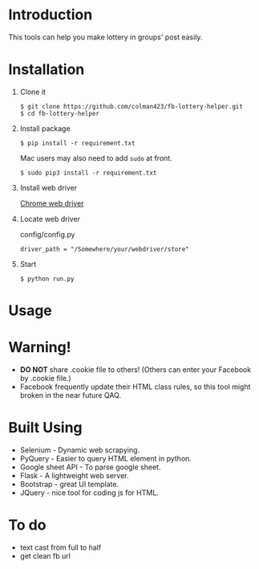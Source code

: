 # Introduction
This tools can help you make lottery in groups' post easily.

# Installation
1.  Clone it
    ```
    $ git clone https://github.com/colman423/fb-lottery-helper.git
    $ cd fb-lottery-helper
    ```
2. Install package
    ```
    $ pip install -r requirement.txt
    ```
    Mac users may also need to add `sudo` at front.
    ```
    $ sudo pip3 install -r requirement.txt
    ```   
3. Install web driver

	[Chrome web driver](http://chromedriver.chromium.org/downloads)
    
4. Locate web driver

	config/config.py
	```
    driver_path = "/Somewhere/your/webdriver/store"
    ```
    
5. Start
    ```
    $ python run.py
    ```

# Usage


#


# Warning!
- **DO NOT** share .cookie file to others!
(Others can enter your Facebook by .cookie file.)
- Facebook frequently update their HTML class rules, 
so this tool might broken in the near future QAQ.

# Built Using
- Selenium - Dynamic web scrapying.
- PyQuery - Easier to query HTML element in python.
- Google sheet API - To parse google sheet.
- Flask - A lightweight web server.
- Bootstrap - great UI template.
- JQuery - nice tool for coding js for HTML.

# To do
- text cast from full to half
- get clean fb url